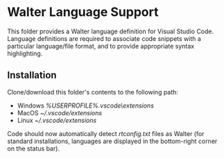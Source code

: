 # Walter Language Support

This folder provides a Walter language definition for Visual Studio Code. Language definitions are required to associate code snippets with a particular language/file format, and to provide appropriate syntax highlighting.

## Installation
Clone/download this folder's contents to the following path:
- Windows _%USERPROFILE%\.vscode\extensions_
- MacOS _~/.vscode/extensions_
- Linux _~/.vscode/extensions_

Code should now automatically detect _rtconfig.txt_ files as Walter (for standard installations, languages are displayed in the bottom-right corner on the status bar).